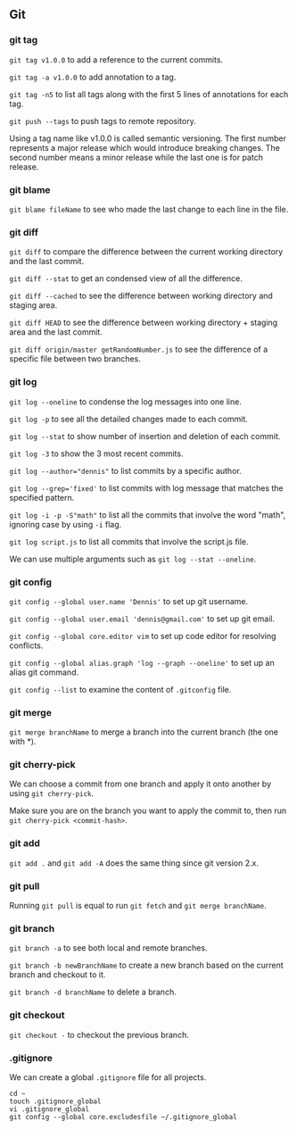 ## Git

### git tag

`git tag v1.0.0` to add a reference to the current commits.

`git tag -a v1.0.0` to add annotation to a tag.

`git tag -n5` to list all tags along with the first 5 lines of annotations for each tag.

`git push --tags` to push tags to remote repository.

Using a tag name like v1.0.0 is called semantic versioning. The first number represents a major release which would introduce breaking changes. The second number means a minor release while the last one is for patch release.

### git blame

`git blame fileName` to see who made the last change to each line in the file.

### git diff

`git diff` to compare the difference between the current working directory and the last commit.

`git diff --stat` to get an condensed view of all the difference.

`git diff --cached` to see the difference between working directory and staging area.

`git diff HEAD` to see the difference between working directory + staging area and the last commit.

`git diff origin/master getRandomNumber.js` to see the difference of a specific file between two branches.

### git log

`git log --oneline` to condense the log messages into one line.

`git log -p` to see all the detailed changes made to each commit.

`git log --stat` to show number of insertion and deletion of each commit.

`git log -3` to show the 3 most recent commits.

`git log --author="dennis"` to list commits by a specific author.

`git log --grep='fixed'` to list commits with log message that matches the specified pattern.

`git log -i -p -S"math"` to list all the commits that involve the word "math", ignoring case by using `-i` flag.

`git log script.js` to list all commits that involve the script.js file.

We can use multiple arguments such as `git log --stat --oneline`.

### git config

`git config --global user.name 'Dennis'` to set up git username.

`git config --global user.email 'dennis@gmail.com'` to set up git email.

`git config --global core.editor vim` to set up code editor for resolving conflicts.

`git config --global alias.graph 'log --graph --oneline'` to set up an alias git command.

`git config --list` to examine the content of `.gitconfig` file.

### git merge

`git merge branchName` to merge a branch into the current branch (the one with *).

### git cherry-pick

We can choose a commit from one branch and apply it onto another by using `git cherry-pick`.

Make sure you are on the branch you want to apply the commit to, then run `git cherry-pick <commit-hash>`.

### git add

`git add .` and `git add -A` does the same thing since git version 2.x.

### git pull

Running `git pull` is equal to run `git fetch` and `git merge branchName`.

### git branch

`git branch -a` to see both local and remote branches.

`git branch -b newBranchName` to create a new branch based on the current branch and checkout to it.

`git branch -d branchName` to delete a branch.

### git checkout

`git checkout -` to checkout the previous branch.

### .gitignore

We can create a global `.gitignore` file for all projects.

```
cd ~
touch .gitignore_global
vi .gitignore_global
git config --global core.excludesfile ~/.gitignore_global
```
